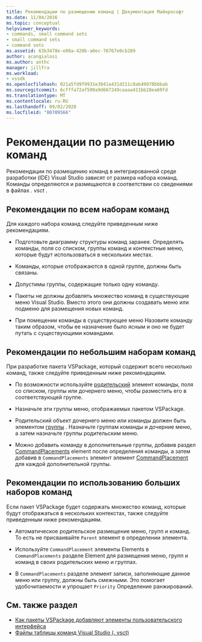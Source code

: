 ```yaml
---
title: Рекомендации по размещению команд | Документация Майкрософт
ms.date: 11/04/2016
ms.topic: conceptual
helpviewer_keywords:
- commands, small command sets
- small command sets
- command sets
ms.assetid: 63b3478e-e08a-420b-a0ec-76767e0cb289
author: acangialosi
ms.author: anthc
manager: jillfra
ms.workload:
- vssdk
ms.openlocfilehash: 021a5fd9f9931e3041a431d211c8ab49978bbbab
ms.sourcegitcommit: 6cfffa72af599a9d667249caaaa411bb28ea69fd
ms.translationtype: MT
ms.contentlocale: ru-RU
ms.lasthandoff: 09/02/2020
ms.locfileid: "80709566"
---
```

# <a name="command-placement-guidelines"></a>Рекомендации по размещению команд
Рекомендации по размещению команд в интегрированной среде разработки (IDE) Visual Studio зависят от размера набора команд. Команды определяются и размещаются в соответствии со сведениями в файлах *. vsct* .

## <a name="best-practices-for-all-command-sets"></a>Рекомендации по всем наборам команд
 Для каждого набора команд следуйте приведенным ниже рекомендациям.

- Подготовьте диаграмму структуры команд заранее. Определять команды, поля со списком, группы команд и контекстные меню, которые будут использоваться в нескольких местах.

- Команды, которые отображаются в одной группе, должны быть связаны.

- Допустимы группы, содержащие только одну команду.

- Пакеты не должны добавлять множество команд в существующие меню Visual Studio. Вместо этого они должны создавать меню или подменю для размещения новых команд.

- При помещении команды в существующее меню Назовите команду таким образом, чтобы ее назначение было ясным и оно не будет путать с существующими командами.

## <a name="best-practices-for-small-command-sets"></a>Рекомендации по небольшим наборам команд
 При разработке пакета VSPackage, который содержит всего несколько команд, также следуйте приведенным ниже рекомендациям.

- По возможности используйте [родительский](../../extensibility/parent-element.md) элемент команды, поля со списком, группы или дочернего меню, чтобы разместить его в соответствующей группе.

- Назначьте эти группы меню, отображаемых пакетом VSPackage.

- Родительский объект дочернего меню или команды должен быть элементом [группы](../../extensibility/group-element.md) . Назначьте группам команды и дочерние меню, а затем назначьте группы родительским меню.

- Можно добавить команду в дополнительные группы, добавив раздел [CommandPlacements](../../extensibility/commandplacements-element.md) element после определения команды, а затем добавив в `CommandPlacements` элемент элемент [CommandPlacement](../../extensibility/commandplacement-element.md) для каждой дополнительной группы.

## <a name="best-practices-for-large-command-sets"></a>Рекомендации по использованию больших наборов команд
 Если пакет VSPackage будет содержать множество команд, которые будут отображаться в нескольких контекстах, также следуйте приведенным ниже рекомендациям.

- Автоматическое родительское размещение меню, групп и команд. То есть не присваивайте `Parent` элемент в определении элемента.

- Используйте `CommandPlacement` элементы Elements в `CommandPlacements` разделе Element для размещения меню, групп и команд в своих родительских меню и группах.

- В `CommandPlacements` разделе элемент записи, заполняющие данное меню или группу, должны быть смежными. Это помогает удобочитаемости и упрощает `Priority` Определение ранжирований.

## <a name="see-also"></a>См. также раздел
- [Как пакеты VSPackage добавляют элементы пользовательского интерфейса](../../extensibility/internals/how-vspackages-add-user-interface-elements.md)
- [Файлы таблицы команд Visual Studio (. vsct)](../../extensibility/internals/visual-studio-command-table-dot-vsct-files.md)
